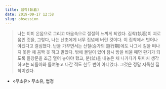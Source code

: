 ```yaml
---
title: 집착(執着)
date: 2019-09-17 12:58
slug: obsession
---
```


> 나는 이미 온몸으로 그리고 마음속으로 절절히 느끼게 되었다. 집착(執着)이 괴로움인 것을, 그렇다, 나는 난초에게 너무 집념해 버린 것이다. 이 집착에서 벗어나야겠다고 결심했다. 난을 가꾸면서는 산철(승가의 遊行期)에도 나그네 길을 떠나지 못한 채 꼼짝 못 하고 말았다. 밖에 볼일이 있어 잠시 방을 비울 때면 환기가 되도록 들창문을 조금 열어 놓아야 했고, 분(盆)을 내놓은 채 나가다가 뒤미처 생각하고는 되돌아와 들여놓고 나간 적도 한두 번이 아니었다. 그것은 정말 지독한 집착이었다.  
- <무소유> 무소유, 법정
